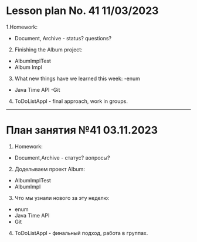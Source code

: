 # Lesson plan No. 41 11/03/2023

1.Homework:
- Document, Archive - status? questions?

2. Finishing the Album project:
- AlbumImplTest
- Album Impl

3. What new things have we learned this week:
   -enum
- Java Time API
  -Git

4. ToDoListAppl - final approach, work in groups.

___________________________________________

# План занятия №41 03.11.2023

1. Homework:
- Document,Archive - статус? вопросы?

2. Доделываем проект Album:
- AlbumImplTest
- AlbumImpl

3. Что мы узнали нового за эту неделю: 
- enum
- Java Time API
- Git

4. ToDoListAppl - финальный подход, работа в группах.